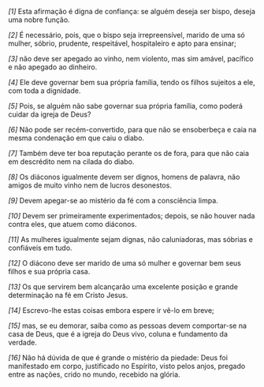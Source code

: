 *[1]* Esta afirmação é digna de confiança: se alguém deseja ser bispo, deseja uma nobre função.

*[2]* É necessário, pois, que o bispo seja irrepreensível, marido de uma só mulher, sóbrio, prudente, respeitável, hospitaleiro e apto para ensinar;

*[3]* não deve ser apegado ao vinho, nem violento, mas sim amável, pacífico e não apegado ao dinheiro.

*[4]* Ele deve governar bem sua própria família, tendo os filhos sujeitos a ele, com toda a dignidade.

*[5]* Pois, se alguém não sabe governar sua própria família, como poderá cuidar da igreja de Deus?

*[6]* Não pode ser recém-convertido, para que não se ensoberbeça e caia na mesma condenação em que caiu o diabo.

*[7]* Também deve ter boa reputação perante os de fora, para que não caia em descrédito nem na cilada do diabo.

*[8]* Os diáconos igualmente devem ser dignos, homens de palavra, não amigos de muito vinho nem de lucros desonestos.

*[9]* Devem apegar-se ao mistério da fé com a consciência limpa.

*[10]* Devem ser primeiramente experimentados; depois, se não houver nada contra eles, que atuem como diáconos.

*[11]* As mulheres igualmente sejam dignas, não caluniadoras, mas sóbrias e confiáveis em tudo.

*[12]* O diácono deve ser marido de uma só mulher e governar bem seus filhos e sua própria casa.

*[13]* Os que servirem bem alcançarão uma excelente posição e grande determinação na fé em Cristo Jesus.

*[14]* Escrevo-lhe estas coisas embora espere ir vê-lo em breve;

*[15]* mas, se eu demorar, saiba como as pessoas devem comportar-se na casa de Deus, que é a igreja do Deus vivo, coluna e fundamento da verdade.

*[16]* Não há dúvida de que é grande o mistério da piedade: Deus foi manifestado em corpo, justificado no Espírito, visto pelos anjos, pregado entre as nações, crido no mundo, recebido na glória.

